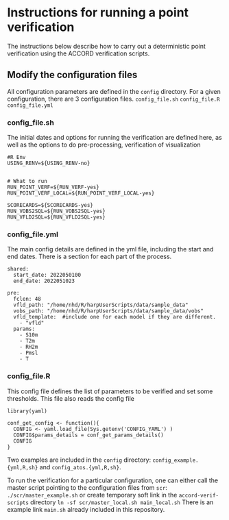 # Instructions for running a point verification

The instructions below describe how to carry out a deterministic
point verification using the ACCORD verification scripts.

## Modify the configuration files

All configuration parameters are defined in the `config` directory.
For a given configuration, there are 3 configuration files. 
`config_file.sh`
`config_file.R`
`config_file.yml`

### config_file.sh
The initial dates and options for running the verification are defined here,
as well as the options to do pre-processing, verification of visualization
```
#R Env
USING_RENV=${USING_RENV-no}


# What to run
RUN_POINT_VERF=${RUN_VERF-yes}
RUN_POINT_VERF_LOCAL=${RUN_POINT_VERF_LOCAL-yes}

SCORECARDS=${SCORECARDS-yes}
RUN_VOBS2SQL=${RUN_VOBS2SQL-yes}
RUN_VFLD2SQL=${RUN_VFLD2SQL-yes}

```

### config_file.yml

The main config details are defined in the yml file, including the start
and end dates. There is a section for each part of the process.
```
shared:
  start_date: 2022050100
  end_date: 2022051023

pre:
  fclen: 48
  vfld_path: "/home/nhd/R/harpUserScripts/data/sample_data"
  vobs_path: "/home/nhd/R/harpUserScripts/data/sample_data/vobs"
  vfld_template:  #include one for each model if they are different. 
    - "vfld"
  params:
    - S10m
    - T2m
    - RH2m
    - Pmsl
    - T

```


### config_file.R
This config file defines the list of parameters to be 
verified and set some thresholds. 
This file also reads the config file
```
library(yaml)

conf_get_config <- function(){
  CONFIG <- yaml.load_file(Sys.getenv('CONFIG_YAML') )
  CONFIG$params_details = conf_get_params_details()
  CONFIG
}
```

Two examples are included in the `config` directory: `config_example.{yml,R,sh}` and `config_atos.{yml,R,sh}`.

To run the verification for a particular configuration, one can
either call the master script pointing to the configuration files
from `scr`: `./scr/master_example.sh` or create temporary soft link
in the `accord-verif-scripts` directory
`ln -sf scr/master_local.sh main_local.sh`
There is an example link `main.sh` already included in this repository.
